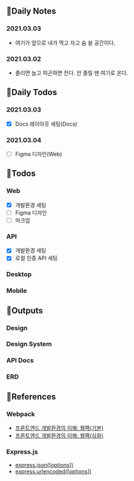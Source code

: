## 🐌Daily Notes
### 2021.03.03
- 여기가 앞으로 내가 먹고 자고 숨 쉴 공간이다.
### 2021.03.02
- 졸리면 눕고 피곤하면 잔다. 안 졸릴 땐 여기로 온다.

## 🐛Daily Todos
### 2021.03.03
- [x] Docs 레이아웃 세팅(Docs)
### 2021.03.04
- [ ] Figma 디자인(Web)

## 🦇Todos
### Web
- [x] 개발환경 세팅
- [ ] Figma 디자인
- [ ] 마크업
### API
- [x] 개발환경 세팅
- [x] 로컬 인증 API 세팅
### Desktop
### Mobile

## 🐫Outputs
### Design
### Design System
### API Docs
### ERD

## 🐊References
### Webpack
- [프론트엔드 개발환경의 이해: 웹팩(기본)](https://jeonghwan-kim.github.io/series/2019/12/10/frontend-dev-env-webpack-basic.html)
- [프론트엔드 개발환경의 이해: 웹팩(심화)](https://jeonghwan-kim.github.io/series/2020/01/02/frontend-dev-env-webpack-intermediate.html)

### Express.js
- [express.json([options])](https://expressjs.com/en/api.html#express.json)
- [express.urlencoded([options])](https://expressjs.com/en/api.html#express.urlencoded)
